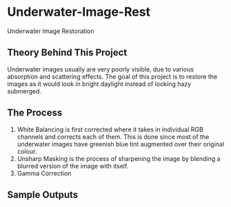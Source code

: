 # Underwater-Image-Rest
Underwater Image Restoration

## Theory Behind This Project

Underwater images usually are very poorly visible, due to various absorption and scattering effects. The goal of this project is to restore the images as it would look in bright daylight instead of looking hazy submerged.

## The Process

1. White Balancing is first corrected where it takes in individual RGB channels and corrects each of them. This is done since most of the underwater images have greenish blue tint augmented over their original colour. 
2. Unsharp Masking is the process of sharpening the image by blending a blurred version of the image with itself. 
3. Gamma Correction

## Sample Outputs

